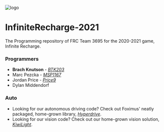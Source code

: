 ![logo](https://github.com/BTK203/InfiniteRecharge-2021/blob/develop/banner.png?raw=true)

# InfiniteRecharge-2021
The Programming repository of FRC Team 3695 for the 2020-2021 game, Infinite Recharge.

### Programmers
* **Brach Knutson** - [*BTK203*](https://github.com/BTK203)
* Marc Pezcka - [*MSP1167*](https://github.com/MSP1167/)
* Jordan Price - [*Price9*](https://github.com/Price9)
* Dylan Middendorf

### Auto
* Looking for our autonomous driving code? Check out Foximus' neatly packaged, home-grown library, [*Hyperdrive*](https://github.com/BTK203/Hyperdrive).
* Looking for our vision code? Check out our home-grown vision solution, [*KiwiLight*](https://github.com/wh1ter0se/KiwiLight).
